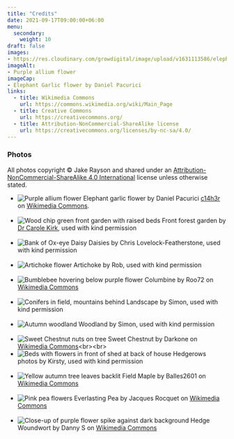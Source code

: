 ```yaml
---
title: "Credits"
date: 2021-09-17T09:00:00+06:00
menu: 
  secondary:
    weight: 10
draft: false
images: 
- https://res.cloudinary.com/growdigital/image/upload/v1631113586/elephant-garlic-flower-crop.jpg
imageAlt:
- Purple allium flower
imageCap: 
- Elephant Garlic flower by Daniel Pacurici
links:
  - title: Wikimedia Commons
    url: https://commons.wikimedia.org/wiki/Main_Page
  - title: Creative Commons
    url: https://creativecommons.org/
  - title: Attribution-NonCommercial-ShareAlike license
    url: https://creativecommons.org/licenses/by-nc-sa/4.0/
---
```


### Photos

All photos copyright &copy; Jake Rayson and shared under an [Attribution-NonCommercial-ShareAlike 4.0 International](https://creativecommons.org/licenses/by-nc-sa/4.0/) license unless otherwise stated.

* ![Purple allium flower](https://res.cloudinary.com/growdigital/image/upload/w_55/v1631113586/elephant-garlic-flower-crop.jpg) Elephant garlic flower by Daniel Pacurici [c14h3r](https://unsplash.com/@c14h3r) on [Wikimedia Commons](https://commons.wikimedia.org/wiki/File:Elephant_garlic_flower_(Unsplash).jpg).<br><br>
* ![Wood chip green front garden with raised beds](https://res.cloudinary.com/growdigital/image/upload/w_55/v1592235220/plank-edging-forest-garden-169.jpg) Front forest garden by [Dr Carole Kirk](https://isustainabilityproject.wordpress.com/), used with kind permission <br><br>
* ![Bank of Ox-eye Daisy](https://res.cloudinary.com/growdigital/image/upload/w_55/v1628024841/ox-eye-daisy-sheeps-sorrel-210630.jpg) Daisies by Chris Lovelock-Featherstone, used with kind permission <br><br>
* ![Artichoke flower](https://res.cloudinary.com/growdigital/image/upload/w_55/v1627423424/penparcau/artichoke-rob-downes.jpg) Artichoke by Rob, used with kind permission<br><br>
* ![Bumblebee hovering below purple flower](https://res.cloudinary.com/growdigital/image/upload/w_55/v1631820702/bee-pollinating-aquilegia-vulgaris-169.jpg) Columbine by Roo72 on [Wikimedia Commons](https://commons.wikimedia.org/wiki/File:Bee_pollinating_Aquilegia_vulgaris.JPG)<br><br>
* ![Conifers in field, mountains behind](https://res.cloudinary.com/growdigital/image/upload/w_55/v1631707130/passivgarten/210905-passivgarten-site.jpg) Landscape by Simon, used with kind permission <br><br>
* ![Autumn woodland](https://res.cloudinary.com/growdigital/image/upload/w_55/v1631822777/passivgarten/site-backdoor-169.jpg) Woodland by Simon, used with kind permission<br><br>
* ![Sweet Chestnut nuts on tree](https://res.cloudinary.com/growdigital/image/upload/w_55/v1632133298/edelkastanie-castanea-sativa.jpg) Sweet Chestnut by Darkone on [Wikimedia Commons](https://commons.wikimedia.org/wiki/File:Edelkastanie_(Castanea_sativa)_2.jpg)<br><br>
* ![Beds with flowers in front of shed at back of house](https://res.cloudinary.com/growdigital/image/upload/w_55/v1631304479/hedgerows/hedgerows-flowers-shed.jpg) Hedgerows photos by Kirsty, used with kind permission<br><br>
* ![Yellow autumn tree leaves backlit](https://res.cloudinary.com/growdigital/image/upload/w_55/v1631822376/hedgerows/acer-campestre-autumn-leaves.jpg) Field Maple by Balles2601 on [Wikimedia Commons](https://commons.wikimedia.org/wiki/File:Acer_campestre_2601.jpg)<br><br>
* ![Pink pea flowers](https://res.cloudinary.com/growdigital/image/upload/w_55/v1632137506/everlasting-pea-flower-gesse.jpg) Everlasting Pea by Jacques Rocquet on [Wikimedia Commons](https://commons.wikimedia.org/wiki/File:Gesse_à_larges_feuilles.jpg)<br><br>
* ![Close-up of purple flower spike against dark background](https://res.cloudinary.com/growdigital/image/upload/w_55/v1632139353/stachys-sylvatica-dark-bg.jpg) Hedge Woundwort by Danny S on [Wikimedia Commons](https://commons.wikimedia.org/wiki/File:Stachys_sylvatica-1.jpg)

